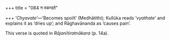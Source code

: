 +++
title = "084 न स्कन्दते"

+++
‘*Chyavate*’—‘Becomes spoilt’ (Medhātithi); Kullūka reads ‘*vyathate*’
and explains it as ‘dries up’; and Rāghavānanda as ‘causes pain’.

This verse is quoted in *Rājanītiratnākara* (p. 14a).


